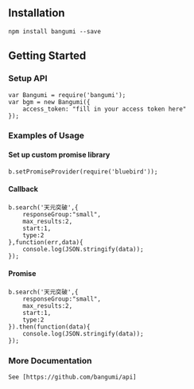Installation
-----------------------
	npm install bangumi --save


Getting Started
-----------------------

### Setup API
	var Bangumi = require('bangumi');
	var bgm = new Bangumi({
        access_token: "fill in your access token here"
	});


### Examples of Usage

#### Set up custom promise library
    b.setPromiseProvider(require('bluebird'));

#### Callback
	b.search('天元突破',{
		responseGroup:"small",
		max_results:2,
		start:1,
		type:2
	},function(err,data){
		console.log(JSON.stringify(data));
	});

#### Promise
	b.search('天元突破',{
		responseGroup:"small",
		max_results:2,
		start:1,
		type:2
	}).then(function(data){
		console.log(JSON.stringify(data));
	});

### More Documentation
    See [https://github.com/bangumi/api]